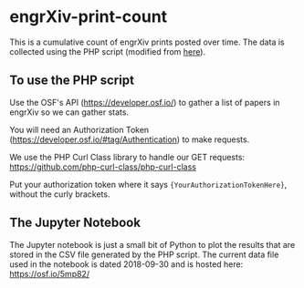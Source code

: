 # engrXiv-print-count

This is a cumulative count of engrXiv prints posted over time. The data is collected using the PHP script (modified from [here](https://bitbucket.org/octogroup/osf-preprint-list)).

## To use the PHP script
Use the OSF's API (https://developer.osf.io/) to gather a list of papers in engrXiv so we can gather stats.

You will need an Authorization Token (https://developer.osf.io/#tag/Authentication) to make requests.

We use the PHP Curl Class library to handle our GET requests: https://github.com/php-curl-class/php-curl-class

Put your authorization token where it says `{YourAuthorizationTokenHere}`, without the curly brackets.


## The Jupyter Notebook
The Jupyter notebook is just a small bit of Python to plot the results that are stored in the CSV file generated by the PHP script. The current data file used in the notebook is dated 2018-09-30 and is hosted here: https://osf.io/5mp82/
